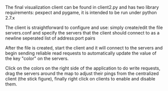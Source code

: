 The final visualization client can be found in client2.py and has two library requirements: pexpect and pygame, it is intended to be run under python 2.7.x

The client is straightforward to configure and use: simply create/edit the file servers.conf and specify the servers that the client should connect to as a newline seperated list of address:port pairs 

After the file is created, start the client and it will connect to the servers and begin sending reliable read requests to automatically update the value of the key "color" on the servers.

Click on the colors on the right side of the application to do write requests, drag the servers around the map to adjust their pings from the centralized client (the stick figure), finally right click on clients to enable and disable them.